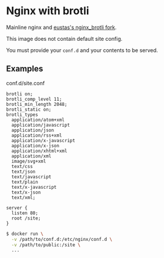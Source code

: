 # Nginx with brotli

Mainline nginx and [eustas's nginx_brotli fork](https://github.com/eustas/ngx_brotli).

This image does not contain default site config.

You must provide your `conf.d` and your contents to be served.

## Examples

conf.d/site.conf
```
brotli on;
brotli_comp_level 11;
brotli_min_length 2048;
brotli_static on;
brotli_types
  application/atom+xml
  application/javascript
  application/json
  application/rss+xml
  application/x-javascript
  application/x-json
  application/xhtml+xml
  application/xml
  image/svg+xml
  text/css
  text/json
  text/javascript
  text/plain
  text/x-javascript
  text/x-json
  text/xml;

server {
  listen 80;
  root /site;
}
```

```sh
$ docker run \
  -v /path/to/conf.d:/etc/nginx/conf.d \
  -v /path/to/public:/site \
  ...
```